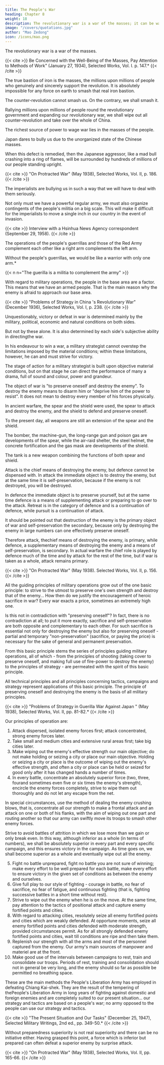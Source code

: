 ```yaml
---
title: The People's War
heading: Chapter 8
weight: 18
description: The revolutionary war is a war of the masses; it can be waged only by mobilizing the masses and relying on them
image: "/covers/quotations.jpg"
author: "Mao Zedong"
icon: /icons/mao.png
---
```



The revolutionary war is a war of the masses.

<!-- ; it can be waged only by mobilizing the masses and relying on them. -->

{{< cite >}}
Be Concerned with the Well-Being of the Masses, Pay Attention to Methods of Work" (January 27, 1934), Selected Works, Vol. I. p. 147.*
{{< /cite >}}

The true bastion of iron is the masses, the millions upon millions of people who genuinely and sincerely support the revolution. It is absolutely impossible for any force on earth to smash that real iron bastion.

The counter-revolution cannot smash us. On the contrary, we shall smash it.

Rallying millions upon millions of people round the revolutionary government and expanding our revolutionary war, we shall wipe out all counter-revolution and take over the whole of China.


The richest source of power to wage war lies in the masses of the people.

Japan dares to bully us due to the unorganized state of the Chinese masses. 

When this defect is remedied, then the Japanese aggressor, like a mad bull crashing into a ring of flames, will be surrounded by hundreds of millions of our people standing upright.

<!-- , the mere sound of their voices will strike terror into him, and he will be burned to death. -->

{{< cite >}}
"On Protracted War" (May 1938), Selected Works, Vol. II, p. 186.
{{< /cite >}}


The imperialists are bullying us in such a way that we will have to deal with them seriously.

Not only must we have a powerful regular army, we must also organize contingents of the people's militia on a big scale. This will make it difficult for the imperialists to move a single inch in our country in the event of invasion.


{{< cite >}}
Interview with a Hsinhua News Agency correspondent (September 29, 1958).
{{< /cite >}}


The operations of the people's guerrillas and those of the Red Army complement each other like a right arm complements the left arm.

Without the people's guerrillas, we would be like a warrior with only one arm.*

{{< n n="The guerilla is a militia to complement the army" >}}


With regard to military operations, the people in the base area are a factor. This means that we have an armed people. That is the main reason why the enemy is afraid to approach our base area.

{{< cite >}}
"Problems of Strategy in China 's Revolutionary War" (December 1936), Selected Works, Vol. I, p. 238.
{{< /cite >}}


Unquestionably, victory or defeat in war is determined mainly by the military, political, economic and natural conditions on both sides.

But not by these alone. It is also determined by each side's subjective ability in directingthe war. 

In his endeavour to win a war, a military strategist cannot overstep the limitations imposed by the material conditions; within these limitations, however, he can and must strive for victory. 

The stage of action for a military strategist is built upon objective material conditions, but on that stage he can direct the performance of many a drama, full of sound and colour, power and grandeur.


The object of war is "to preserve oneself and destroy the enemy". To destroy the enemy means to disarm him or "deprive him of the power to resist". It does not mean to destroy every member of his forces physically.

In ancient warfare, the spear and the shield were used, the spear to attack and destroy the enemy, and the shield to defend and preserve oneself. 

To the present day, all weapons are still an extension of the spear and the shield. 

The bomber, the machine-gun, the long-range gun and poison gas are developments of the spear, while the air-raid shelter, the steel helmet, the concrete fortification and the gas mask are developments of the shield. 

The tank is a new weapon combining the functions of both spear and shield.

Attack is the chief means of destroying the enemy, but defence cannot be dispensed with. In attack the immediate object is to destroy the enemy, but at the same time it is self-preservation, because if the enemy is not destroyed, you will be destroyed. 

In defence the immediate object is to preserve yourself, but at the same time defence is a means of supplementing attack or preparing to go over to the attack. Retreat is in the category of defence and is a continuation of defence, while pursuit is a continuation of attack. 

It should be pointed out that destruction of the enemy is the primary object of war and self-preservation the secondary, because only by destroying the enemy in large numbers can one effectively preserve oneself. 

Therefore attack, thechief means of destroying the enemy, is primary, while defence, a supplementary means of destroying the enemy and a means of self-preservation, is secondary. In actual warfare the chief role is played by defence much of the time and by attack for the rest of the time, but if war is taken as a whole, attack remains primary.

{{< cite >}}
"On Protracted War" (May 1938). Selected Works, Vol. II, p. 156.
{{< /cite >}}


All the guiding principles of military operations grow out of the one basic principle: to strive to the utmost to preserve one's own strength and destroy that of the enemy… How then do we justify the encouragement of heroic sacrifice in war? Every war exacts a price, sometimes an extremely high one. 

Is this not in contradiction with "preserving oneself"? In fact, there is no contradiction at all; to put it more exactly, sacrifice and self-preservation are both opposite and complementary to each other. For such sacrifice is essential not only for destroying the enemy but also for preserving oneself - partial and temporary "non-preservation" (sacrifice, or paying the price) is necessary for the sake of general and permanent preservation. 

From this basic principle stems the series of principles guiding military operations, all of which - from the principles of shooting (taking cover to preserve oneself, and making full use of fire-power to destroy the enemy) to the principles of strategy - are permeated with the spirit of this basic principle. 

All technical principles and all principles concerning tactics, campaigns and strategy represent applications of this basic principle. The principle of preserving oneself and destroying the enemy is the basis of all military principles.

{{< cite >}}
"Problems of Strategy in Guerilla War Against Japan " (May 1938), Selected Works, Vol. II, pp. 81-82.*
{{< /cite >}}


Our principles of operation are:

1. Attack dispersed, isolated enemy forces first; attack concentrated, strong
enemy forces later.
2. Take small and medium cities and extensive rural areas first; take big
cities later.
3. Make wiping out the enemy's effective strength our main objective; do not make holding or seizing a city or place our main objective. Holding or seizing a city or place is the outcome of wiping out the enemy's effective strength, and often a city or place can be held or seized for
good only after it has changed hands a number of times.
4. In every battle, concentrate an absolutely superior force (two, three, fourand sometimes even five or six times the enemy's strength), encircle the enemy forces completely, strive to wipe them out thoroughly and do not let any escape from the net. 

In special circumstances, use the method of dealing the enemy crushing blows, that is, concentrate all our strength to make a frontal attack and an attack on one or both of his flanks, with the aim of wiping out one part and routing another so that our army can swiftly move its troops to smash other enemy forces. 

Strive to avoid battles of attrition in which we lose more than we gain or only break even. In this way, although inferior as a whole (in terms of numbers), we shall be absolutely superior in every part and every specific campaign, and this ensures victory in the campaign. As time goes on, we shall become superior as a whole and eventually wipe out all the enemy.

5. Fight no battle unprepared, fight no battle you are not sure of winning; make every effort to be well prepared for each battle, make every effort to ensure victory in the given set of conditions as between the enemy and ourselves.
6. Give full play to our style of fighting - courage in battle, no fear of sacrifice, no fear of fatigue, and continuous fighting (that is, fighting successive battles in a short time without rest).
7. Strive to wipe out the enemy when he is on the move. At the same time, pay attention to the tactics of positional attack and capture enemy fortified points and cities.
8. With regard to attacking cities, resolutely seize all enemy fortified points and cities which are weakly defended. At opportune moments, seize all enemy fortified points and cities defended with moderate strength, provided circumstances permit. As for all strongly defended enemy fortified points and cities, wait till conditions are ripe and then take them.
9. Replenish our strength with all the arms and most of the personnel captured from the enemy. Our army's main sources of manpower and materiel are at the front.
10. Make good use of the intervals between campaigns to rest, train and consolidate our troops. Periods of rest, training and consolidation should not in general be very long, and the enemy should so far as possible be permitted no breathing space.

These are the main methods the People's Liberation Army has employed in
defeating Chiang Kai-shek. They are the result of the tempering of thePeople's Liberation Army in long years of fighting against domestic and foreign enemies and are completely suited to our present situation… our
strategy and tactics are based on a people's war; no army opposed to the
people can use our strategy and tactics.

{{< cite >}}
"The Present Situation and Our Tasks" (December 25, 1947), Selected Military Writings, 2nd ed., pp. 349-50.*
{{< /cite >}}


Without preparedness superiority is not real superiority and there can be no initiative either. Having grasped this point, a force which is inferior but prepared can often defeat a superior enemy by surprise attack. 


{{< cite >}}
"On Protracted War" (May 1938), Selected Works, Vol. II, pp. 165-66.
{{< /cite >}}
